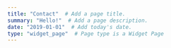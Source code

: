 ```yaml
---
title: "Contact"  # Add a page title.
summary: "Hello!"  # Add a page description.
date: "2019-01-01"  # Add today's date.
type: "widget_page"  # Page type is a Widget Page
---
```

